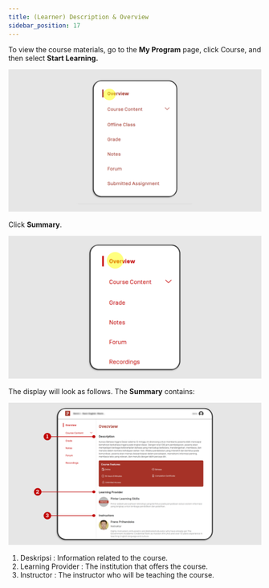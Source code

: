 ```yaml
---
title: (Learner) Description & Overview
sidebar_position: 17
---
```

To view the course materials, go to the **My Program** page, click Course, and then select **Start Learning.**

![](/img/description-eng-1.png)

Click **Summary**.

![](/img/description-skills_eng-2.png)

The display will look as follows. The **Summary** contains:

![](/img/description-skills_eng-3.png)

1. Deskripsi			: Information related to the course.
2. Learning Provider	: The institution that offers the course.
3. Instructor			: The instructor who will be teaching the course.
